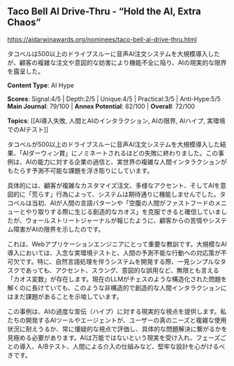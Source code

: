 ## Taco Bell AI Drive-Thru - “Hold the AI, Extra Chaos”

https://aidarwinawards.org/nominees/taco-bell-ai-drive-thru.html

タコベルは500以上のドライブスルーに音声AI注文システムを大規模導入したが、顧客の複雑な注文や意図的な妨害により機能不全に陥り、AIの現実的な限界を露呈した。

**Content Type**: AI Hype

**Scores**: Signal:4/5 | Depth:2/5 | Unique:4/5 | Practical:3/5 | Anti-Hype:5/5
**Main Journal**: 79/100 | **Annex Potential**: 82/100 | **Overall**: 72/100

**Topics**: [[AI導入失敗, 人間とAIのインタラクション, AIの限界, AIハイプ, 実環境でのAIテスト]]

タコベルが500以上のドライブスルーに音声AI注文システムを大規模導入した結果、「AIダーウィン賞」にノミネートされるほどの失敗に終わりました。この事例は、AIの能力に対する企業の過信と、実世界の複雑な人間インタラクションがもたらす予測不可能な課題を浮き彫りにしています。

具体的には、顧客が複雑なカスタマイズ注文、多様なアクセント、そしてAIを意図的に「荒らす」行為によって、システムは期待通りに機能しませんでした。タコベルは当初、AIが人間の言語パターンや「空腹の人間がファストフードのメニューとやり取りする際に生じる創造的なカオス」を克服できると確信していましたが、ウォールストリートジャーナルが報じたように、顧客からの苦情やシステム障害がAIの限界を示したのです。

これは、Webアプリケーションエンジニアにとって重要な教訓です。大規模なAI導入においては、入念な実環境テストと、人間の予測不能な行動への対応策が不可欠です。特に、自然言語処理を伴うシステムを開発する際、一見シンプルなタスクであっても、アクセント、スラング、意図的な誤用など、無限とも言える「カオス変数」が存在します。現在のLLMがチェスのような構造化された問題を解くのに長けていても、このような非構造的で創造的な人間インタラクションにはまだ課題があることを示唆しています。

この事例は、AIの過度な宣伝（ハイプ）に対する現実的な視点を提供します。私たちの開発するAIツールやエージェントが、ユーザーの真のニーズと複雑な使用状況に耐えうるか、常に懐疑的な視点で評価し、具体的な問題解決に繋がるかを見極める必要があります。AIは万能ではないという現実を受け入れ、フェーズごとの導入、A/Bテスト、人間による介入の仕組みなど、堅牢な設計を心がけるべきです。
